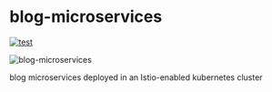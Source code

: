 # blog-microservices

[![test](https://github.com/stonecutter/blog-microservices/actions/workflows/test.yaml/badge.svg)](https://github.com/stonecutter/blog-microservices/actions/workflows/test.yaml)

![blog-microservices](https://user-images.githubusercontent.com/2421068/145057461-c431c62a-ea7b-42b0-9253-c98f48a9d4fb.png)

blog microservices deployed in an Istio-enabled kubernetes cluster
